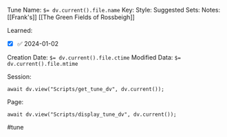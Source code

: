 Tune Name: `$= dv.current().file.name`
Key:
Style: 
Suggested Sets:
Notes: [[Frank's]] [[The Green Fields of Rossbeigh]]

Learned: 
- [x]  ✅ 2024-01-02

Creation Date: `$= dv.current().file.ctime`
Modified Data: `$= dv.current().file.mtime`

Session: 
```dataviewjs
await dv.view("Scripts/get_tune_dv", dv.current());
```

Page:
```dataviewjs
await dv.view("Scripts/display_tune_dv", dv.current());
```


#tune
